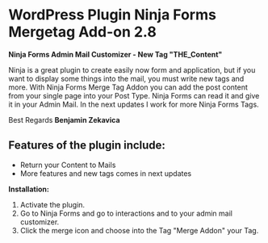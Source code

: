 # WordPress Plugin Ninja Forms Mergetag Add-on 2.8

**Ninja Forms Admin Mail Customizer - New Tag "THE_Content"**

Ninja is a great plugin to create easily now form and application, but if you want to display some things into the mail, you must write new tags and more. With Ninja Forms Merge Tag Addon you can add the post content from your single page into your Post Type. Ninja Forms can read it and give it in your Admin Mail. In the next updates I work for more Ninja Forms Tags. 

Best Regards
**Benjamin Zekavica** 


## **Features of the plugin include:**

* Return your Content to Mails 
* More features and new tags comes in next updates

**Installation:** 
1. Activate the plugin. 
2. Go to Ninja Forms and go to interactions and to your admin mail customizer.
3. Click the merge icon and choose into the Tag "Merge Addon" your Tag.
